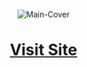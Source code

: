 <div align="center">
  <br />
 <img src="https://github.com/user-attachments/assets/a29b8957-10ff-4b61-90a0-f591ab420731" alt="Main-Cover" border="0">
  <br />


# <a href="https://arpit73881.github.io/Frontend-Practice-Projects/05-Glass-Morphic-Card/index.html" target="_blank">Visit Site</a>

</div>

